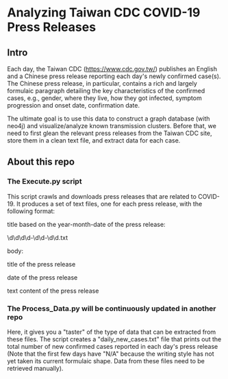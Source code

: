 # Analyzing Taiwan CDC COVID-19 Press Releases


## Intro
Each day, the Taiwan CDC (https://www.cdc.gov.tw/) publishes an English and a Chinese press release reporting each day's newly confirmed case(s). The Chinese press release, in particular, contains a rich and largely formulaic paragraph detailing the key characteristics of the confirmed cases, e.g., gender, where they live, how they got infected, symptom progression and onset date, confirmation date. 

The ultimate goal is to use this data to construct a graph database (with neo4j) and visualize/analyze known transmission clusters. Before that, we need to first glean the relevant press releases from the Taiwan CDC site, store them in a clean text file, and extract data for each case. 

## About this repo

### The Execute.py script 
This script crawls and downloads press releases that are related to COVID-19.
It produces a set of text files, one for each press release, with the following format:

title based on the year-month-date of the press release: 

\d\d\d\d-\d\d-\d\d.txt 

body:

title of the press release

date of the press release

text content of the press release 

### The Process_Data.py will be continuously updated in another repo
Here, it gives you a "taster" of the type of data that can be extracted from these files. 
The script creates a "daily_new_cases.txt" file that prints out the total number of new confirmed cases reported in each day's press release (Note that the first few days have "N/A" because the writing style has not yet taken its current formulaic shape. Data from these files need to be retrieved manually).
